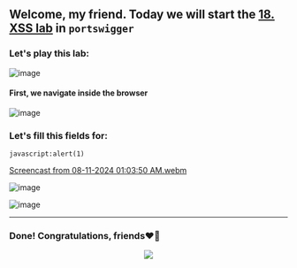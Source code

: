 ## Welcome, my friend. Today we will start the [18. XSS lab](https://portswigger.net/web-security/cross-site-scripting/contexts/lab-href-attribute-double-quotes-html-encoded) in ```portswigger```
### Let's play this lab:

![image](https://github.com/user-attachments/assets/762d7173-c40f-40ac-b74f-43ed6e670e58)

#### First, we navigate inside the browser

![image](https://github.com/user-attachments/assets/b78ff086-1646-4d63-8efe-9dea70d15453)

### Let's fill this fields for:

```
javascript:alert(1)
```

[Screencast from 08-11-2024 01:03:50 AM.webm](https://github.com/user-attachments/assets/2a4bf179-8a3b-4099-b8ec-b7f1f22f3fb8)

![image](https://github.com/user-attachments/assets/3584358e-3266-4712-842b-8b5822eff423)




![image](https://github.com/user-attachments/assets/dbc8d685-95ec-4781-991c-6d84da9c6074)



-------

### Done! Congratulations, friends❤️‍🔥


<p align="center">
<img src="https://github.com/user-attachments/assets/644290f2-e0f3-4e6e-8df5-aa313cfe126e" >
</p>

